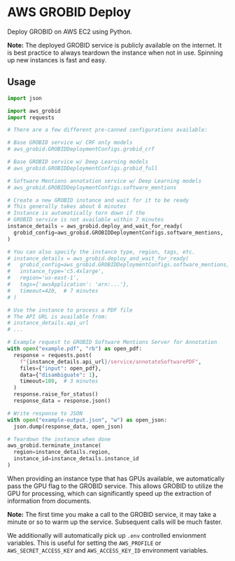 # AWS GROBID Deploy

Deploy GROBID on AWS EC2 using Python.

**Note:** The deployed GROBID service is publicly available on the internet. It is best practice to always teardown the instance when not in use. Spinning up new instances is fast and easy.

## Usage

```python
import json

import aws_grobid
import requests

# There are a few different pre-canned configurations available:

# Base GROBID service w/ CRF only models
# aws_grobid.GROBIDDeploymentConfigs.grobid_crf

# Base GROBID service w/ Deep Learning models
# aws_grobid.GROBIDDeploymentConfigs.grobid_full

# Software Mentions annotation service w/ Deep Learning models
# aws_grobid.GROBIDDeploymentConfigs.software_mentions

# Create a new GROBID instance and wait for it to be ready
# This generally takes about 6 minutes
# Instance is automatically torn down if the
# GROBID service is not available within 7 minutes
instance_details = aws_grobid.deploy_and_wait_for_ready(
  grobid_config=aws_grobid.GROBIDDeploymentConfigs.software_mentions,
)

# You can also specify the instance type, region, tags, etc.
# instance_details = aws_grobid.deploy_and_wait_for_ready(
#   grobid_config=aws_grobid.GROBIDDeploymentConfigs.software_mentions,
#   instance_type='c5.4xlarge',
#   region='us-east-1',
#   tags={'awsApplication': 'arn:...'},
#   timeout=420,  # 7 minutes
# )

# Use the instance to process a PDF file
# The API URL is available from:
# instance_details.api_url
# ...

# Example request to GROBID Software Mentions Server for Annotation
with open("example.pdf", "rb") as open_pdf:
  response = requests.post(
    f"{instance_details.api_url}/service/annotateSoftwarePDF",
    files={"input": open_pdf},
    data={"disambiguate": 1},
    timeout=180,  # 3 minutes
  )
  response.raise_for_status()
  response_data = response.json()

# Write response to JSON
with open("example-output.json", "w") as open_json:
  json.dump(response_data, open_json)

# Teardown the instance when done
aws_grobid.terminate_instance(
  region=instance_details.region,
  instance_id=instance_details.instance_id
)
```

When providing an instance type that has GPUs available, we automatically pass the GPU flag to the GROBID service. This allows GROBID to utilize the GPU for processing, which can significantly speed up the extraction of information from documents.

**Note:** The first time you make a call to the GROBID service, it may take a minute or so to warm up the service. Subsequent calls will be much faster.

We additionally will automatically pick up `.env` controlled envionment variables. This is useful for setting the `AWS_PROFILE` or `AWS_SECRET_ACCESS_KEY` and `AWS_ACCESS_KEY_ID` environment variables.

